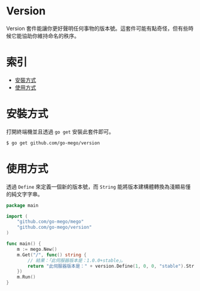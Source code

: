 # Version

Version 套件能讓你更好聲明任何事物的版本號。這套件可能有點奇怪，但有些時候它能協助你維持命名的秩序。

# 索引

* [安裝方式](#安裝方式)
* [使用方式](#使用方式)

# 安裝方式

打開終端機並且透過 `go get` 安裝此套件即可。

```bash
$ go get github.com/go-mego/version
```

# 使用方式

透過 `Define` 來定義一個新的版本號，而 `String` 能將版本建構體轉換為淺顯易懂的純文字字串。

```go
package main

import (
	"github.com/go-mego/mego"
	"github.com/go-mego/version"
)

func main() {
	m := mego.New()
	m.Get("/", func() string {
		// 結果：「此伺服器版本是：1.0.0+stable」。
		return "此伺服器版本是：" + version.Define(1, 0, 0, "stable").String()
	})
	m.Run()
}
```